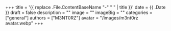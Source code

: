 +++
title = '{{ replace .File.ContentBaseName "-" " " | title }}'
date = {{ .Date }}
draft = false
description = ""
image = ""
imageBig = ""
categories = ["general"]
authors = ["M3NT0RZ"]
avatar = "/images/m3nt0rz avatar.webp"
+++
